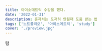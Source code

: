 ```yaml
---
title: 아이소메트릭 수강을 했다.
date: '2022-01-31'
description: 혼자서는 도저히 안될때 도움 받는 법
tags: ['노트폴리오', '아이소메트릭', 'study']
cover: './preview.jpg'
---
```


텅
